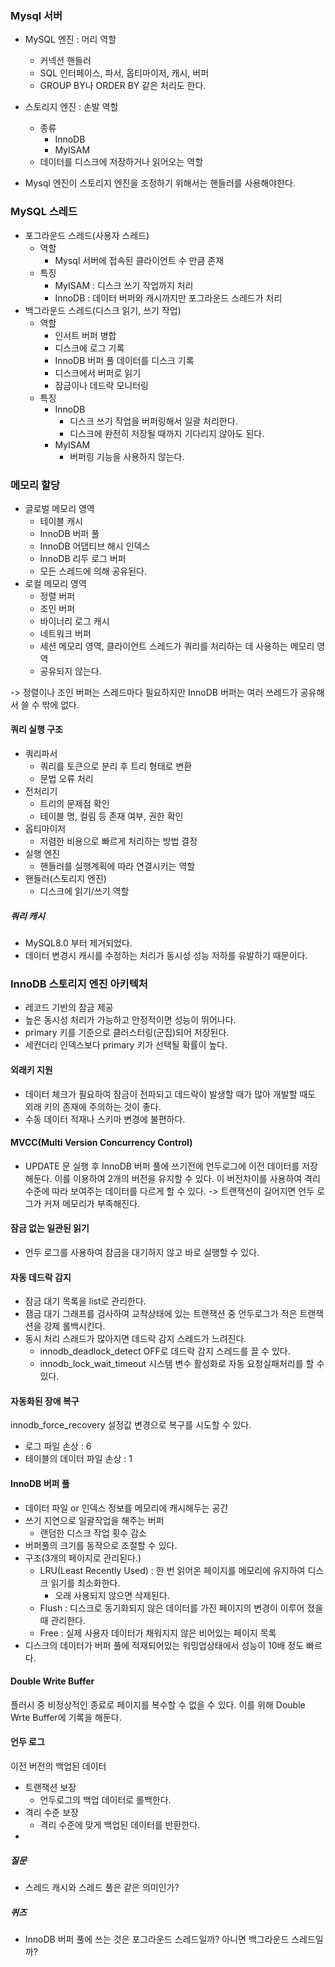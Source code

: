 ### Mysql 서버
- MySQL 엔진 : 머리 역할
	- 커넥션 핸들러
	- SQL 인터페이스, 파서, 옵티마이저, 캐시, 버퍼
	- GROUP BY나 ORDER BY 같은 처리도 한다.
- 스토리지 엔진 : 손발 역할 
	- 종류
		- InnoDB
		- MyISAM
	- 데이터를 디스크에 저장하거나 읽어오는 역할
	
- Mysql 엔진이 스토리지 엔진을 조정하기 위해서는 핸들러를 사용해야한다.
### MySQL 스레드
- 포그라운드 스레드(사용자 스레드)
	- 역할
		- Mysql 서버에 접속된 클라이언트 수 만큼 존재
	- 특징
		- MyISAM : 디스크 쓰기 작업까지 처리
		- InnoDB : 데이터 버퍼와 캐시까지만 포그라운드 스레드가 처리
- 백그라운드 스레드(디스크 읽기, 쓰기 작업)
	- 역할
		- 인서트 버퍼 병합
		- 디스크에 로그 기록
		- InnoDB 버퍼 풀 데이터를 디스크 기록
		- 디스크에서 버퍼로 읽기
		- 잠금이나 데드락 모니터링
	- 특징
		- InnoDB
			- 디스크 쓰기 작업을 버퍼링해서 일괄 처리한다.
			- 디스크에 완전히 저장될 때까지 기다리지 않아도 된다.
		- MyISAM
			- 버퍼링 기능을 사용하지 않는다.
### 메모리 할당
- 글로벌 메모리 영역
	- 테이블 캐시
	- InnoDB 버퍼 풀
	- InnoDB 어댑티브 해시 인덱스
	- InnoDB 리두 로그 버퍼
	- 모든 스레드에 의해 공유된다.
- 로컬 메모리 영역
	- 정렬 버퍼
	- 조인 버퍼
	- 바이너리 로그 캐시
	- 네트워크 버퍼
	- 세션 메모리 영역, 클라이언트 스레드가 쿼리를 처리하는 데 사용하는 메모리 영역
	- 공유되지 않는다.

-> 정렬이나 조인 버퍼는 스레드마다 필요하지만 InnoDB 버퍼는 여러 쓰레드가 공유해서 쓸 수 밖에 없다.

#### 쿼리 실행 구조
- 쿼리파서
	- 쿼리를 토큰으로 분리 후 트리 형태로 변환
	- 문법 오류 처리
- 전처리기
	- 트리의 문제점 확인
	- 테이블 명, 컬림 등 존재 여부, 권한 확인
- 옵티마이저
	- 저렴한 비용으로 빠르게 처리하는 방법 결정
- 실행 엔진
	- 핸들러를 실행계획에 따라 연결시키는 역할
- 핸들러(스토리지 엔진)
	- 디스크에 읽기/쓰기 역할

##### 쿼리 캐시
- MySQL8.0 부터 제거되었다.
- 데이터 변경시 캐시를 수정하는 처리가 동시성 성능 저하를 유발하기 때문이다.

### InnoDB 스토리지 엔진 아키텍처
- 레코드 기반의 잠금 제공
- 높은 동시성 처리가 가능하고 안정적이면 성능이 뛰어나다. 
- primary 키를 기준으로 클러스터링(군집)되어 저장된다.
- 세컨더리 인덱스보다 primary 키가 선택될 확률이 높다.
#### 외래키 지원
- 데이터 체크가 필요하여 잠금이 전파되고 데드락이 발생할 때가 많아 개발할 때도 외래 키의 존재에 주의하는 것이 좋다.
- 수동 데이터 적재나 스키마 변경에 불편하다.
#### MVCC(Multi Version Concurrency Control)
- UPDATE 문 실행 후 InnoDB 버퍼 풀에 쓰기전에 언두로그에 이전 데이터를 저장해둔다. 이를 이용하여 2개의 버전을 유지할 수 있다. 이 버전차이를 사용하여 격리 수준에 따라 보여주는 데이터를 다르게 할 수 있다.
-> 트랜잭션이 길어지면 언두 로그가 커져 메모리가 부족해진다.
#### 잠금 없는 일관된 읽기
- 언두 로그를 사용하여 잠금을 대기하지 않고 바로 실행할 수 있다.
#### 자동 데드락 감지
- 잠금 대기 목록을 list로 관리한다.
- 잼금 대기 그래프를 검사하여 교착상태에 있는 트랜잭션 중 언두로그가 적은 트랜잭션을 강제 롤백시킨다.
- 동시 처리 스래드가 많아지면 데드락 감지 스레드가 느려진다.
	- innodb_deadlock_detect OFF로 데드락 감지 스레드를 끌 수 있다.
	- innodb_lock_wait_timeout 시스템 변수 활성화로 자동 요청실패처리를 할 수 있다.
#### 자동화된 장애 복구
innodb_force_recovery 설정값 변경으로 복구를 시도할 수 있다.
- 로그 파일 손상 : 6
- 테이블의 데이터 파일 손상 : 1
#### InnoDB 버퍼 풀
- 데이터 파일 or 인덱스 정보를 메모리에 캐시해두는 공간
- 쓰기 지연으로 일괄작업을 해주는 버퍼
	- 랜덤한 디스크 작업 횟수 감소
- 버퍼풀의 크기를 동작으로 조절할 수 있다.
- 구조(3개의 페이지로 관리된다.)
	- LRU(Least Recently Used) : 한 번 읽어온 페이지를 메모리에 유지하여 디스크 읽기를 최소화한다. 
		- 오래 사용되지 않으면 삭제된다.
	- Flush : 디스크로 동기화되지 않은 데이터를 가진 페이지의 변경이 이루어 졌을 때 관리한다.
	- Free : 실제 사용자 데이터가 채워지지 않은 비어있는 페이지 목록
- 디스크의 데이터가 버퍼 풀에 적재되어있는 워밍업상태에서 성능이 10배 정도 빠르다.

#### Double Write Buffer
플러시 중 비정상적인 종료로 페이지를 복수할 수 없을 수 있다.
이를 위해  Double Wrte Buffer에 기록을 해둔다.

#### 언두 로그
이전 버전의 백업된 데이터
- 트랜잭션 보장
	- 언두로그의 백업 데이터로 롤백한다.
- 격리 수준 보장
	- 격리 수준에 맞게 백업된 데이터를 반환한다.
- 
 
##### 질문
- 스레드 캐시와 스레드 풀은 같은 의미인가?

##### 퀴즈
- InnoDB 버퍼 풀에 쓰는 것은 포그라운드 스레드일까? 아니면 백그라운드 스레드일까?